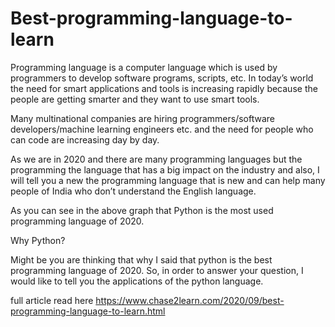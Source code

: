 # Best-programming-language-to-learn

Programming language is a computer language which is used by programmers to develop software programs, scripts, etc. 
In today’s world the need for smart applications and tools is increasing rapidly because the people are getting
smarter and they want to use smart tools. 

Many multinational companies are hiring programmers/software developers/machine learning engineers etc. 
  and the need for people who can code are increasing day by day.
  
  As we are in 2020 and there are many programming languages but the programming the language that 
  has a big impact on the industry and also, I will tell you a new the programming language that is new and can help many people of India who don’t understand the English language.
  
  As you can see in the above graph that Python is the most used programming language of 2020.

Why Python?

Might be you are thinking that why I said that python is the best programming language of 2020.
So, in order to answer your question, I would like to tell you the applications of the python language.

full article read here https://www.chase2learn.com/2020/09/best-programming-language-to-learn.html
